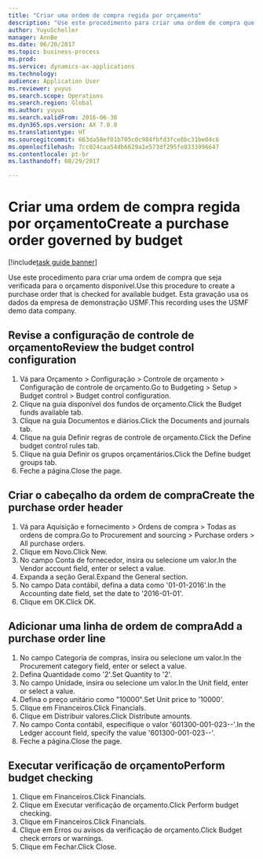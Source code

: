 ```yaml
--- 
title: "Criar uma ordem de compra regida por orçamento"
description: "Use este procedimento para criar uma ordem de compra que seja verificada para o orçamento disponível."
author: YuyuScheller
manager: AnnBe
ms.date: 06/20/2017
ms.topic: business-process
ms.prod: 
ms.service: dynamics-ax-applications
ms.technology: 
audience: Application User
ms.reviewer: yuyus
ms.search.scope: Operations
ms.search.region: Global
ms.author: yuyus
ms.search.validFrom: 2016-06-30
ms.dyn365.ops.version: AX 7.0.0
ms.translationtype: HT
ms.sourcegitcommit: 663da58ef01b705c0c984fbfd3fce8bc31be04c6
ms.openlocfilehash: 7cc024caa54db6629a1e573df295fe8333996647
ms.contentlocale: pt-br
ms.lasthandoff: 08/29/2017

---
```

# <a name="create-a-purchase-order-governed-by-budget"></a><span data-ttu-id="0b4d8-103">Criar uma ordem de compra regida por orçamento</span><span class="sxs-lookup"><span data-stu-id="0b4d8-103">Create a purchase order governed by budget</span></span>

[!include[task guide banner](../../includes/task-guide-banner.md)]

<span data-ttu-id="0b4d8-104">Use este procedimento para criar uma ordem de compra que seja verificada para o orçamento disponível.</span><span class="sxs-lookup"><span data-stu-id="0b4d8-104">Use this procedure to create a purchase order that is checked for available budget.</span></span> <span data-ttu-id="0b4d8-105">Esta gravação usa os dados da empresa de demonstração USMF.</span><span class="sxs-lookup"><span data-stu-id="0b4d8-105">This recording uses the USMF demo data company.</span></span>


## <a name="review-the-budget-control-configuration"></a><span data-ttu-id="0b4d8-106">Revise a configuração de controle de orçamento</span><span class="sxs-lookup"><span data-stu-id="0b4d8-106">Review the budget control configuration</span></span>
1. <span data-ttu-id="0b4d8-107">Vá para Orçamento > Configuração > Controle de orçamento > Configuração de controle de orçamento.</span><span class="sxs-lookup"><span data-stu-id="0b4d8-107">Go to Budgeting > Setup > Budget control > Budget control configuration.</span></span>
2. <span data-ttu-id="0b4d8-108">Clique na guia disponível dos fundos de orçamento.</span><span class="sxs-lookup"><span data-stu-id="0b4d8-108">Click the Budget funds available tab.</span></span>
3. <span data-ttu-id="0b4d8-109">Clique na guia Documentos e diários.</span><span class="sxs-lookup"><span data-stu-id="0b4d8-109">Click the Documents and journals tab.</span></span>
4. <span data-ttu-id="0b4d8-110">Clique na guia Definir regras de controle de orçamento.</span><span class="sxs-lookup"><span data-stu-id="0b4d8-110">Click the Define budget control rules tab.</span></span>
5. <span data-ttu-id="0b4d8-111">Clique na guia Definir os grupos orçamentários.</span><span class="sxs-lookup"><span data-stu-id="0b4d8-111">Click the Define budget groups tab.</span></span>
6. <span data-ttu-id="0b4d8-112">Feche a página.</span><span class="sxs-lookup"><span data-stu-id="0b4d8-112">Close the page.</span></span>

## <a name="create-the-purchase-order-header"></a><span data-ttu-id="0b4d8-113">Criar o cabeçalho da ordem de compra</span><span class="sxs-lookup"><span data-stu-id="0b4d8-113">Create the purchase order header</span></span>
1. <span data-ttu-id="0b4d8-114">Vá para Aquisição e fornecimento > Ordens de compra > Todas as ordens de compra.</span><span class="sxs-lookup"><span data-stu-id="0b4d8-114">Go to Procurement and sourcing > Purchase orders > All purchase orders.</span></span>
2. <span data-ttu-id="0b4d8-115">Clique em Novo.</span><span class="sxs-lookup"><span data-stu-id="0b4d8-115">Click New.</span></span>
3. <span data-ttu-id="0b4d8-116">No campo Conta de fornecedor, insira ou selecione um valor.</span><span class="sxs-lookup"><span data-stu-id="0b4d8-116">In the Vendor account field, enter or select a value.</span></span>
4. <span data-ttu-id="0b4d8-117">Expanda a seção Geral.</span><span class="sxs-lookup"><span data-stu-id="0b4d8-117">Expand the General section.</span></span>
5. <span data-ttu-id="0b4d8-118">No campo Data contábil, defina a data como '01-01-2016'.</span><span class="sxs-lookup"><span data-stu-id="0b4d8-118">In the Accounting date field, set the date to '2016-01-01'.</span></span>
6. <span data-ttu-id="0b4d8-119">Clique em OK.</span><span class="sxs-lookup"><span data-stu-id="0b4d8-119">Click OK.</span></span>

## <a name="add-a-purchase-order-line"></a><span data-ttu-id="0b4d8-120">Adicionar uma linha de ordem de compra</span><span class="sxs-lookup"><span data-stu-id="0b4d8-120">Add a purchase order line</span></span>
1. <span data-ttu-id="0b4d8-121">No campo Categoria de compras, insira ou selecione um valor.</span><span class="sxs-lookup"><span data-stu-id="0b4d8-121">In the Procurement category field, enter or select a value.</span></span>
2. <span data-ttu-id="0b4d8-122">Defina Quantidade como '2'.</span><span class="sxs-lookup"><span data-stu-id="0b4d8-122">Set Quantity to '2'.</span></span>
3. <span data-ttu-id="0b4d8-123">No campo Unidade, insira ou selecione um valor.</span><span class="sxs-lookup"><span data-stu-id="0b4d8-123">In the Unit field, enter or select a value.</span></span>
4. <span data-ttu-id="0b4d8-124">Defina o preço unitário como "10000".</span><span class="sxs-lookup"><span data-stu-id="0b4d8-124">Set Unit price to '10000'.</span></span>
5. <span data-ttu-id="0b4d8-125">Clique em Financeiros.</span><span class="sxs-lookup"><span data-stu-id="0b4d8-125">Click Financials.</span></span>
6. <span data-ttu-id="0b4d8-126">Clique em Distribuir valores.</span><span class="sxs-lookup"><span data-stu-id="0b4d8-126">Click Distribute amounts.</span></span>
7. <span data-ttu-id="0b4d8-127">No campo Conta contábil, especifique o valor '601300-001-023--'.</span><span class="sxs-lookup"><span data-stu-id="0b4d8-127">In the Ledger account field, specify the value '601300-001-023--'.</span></span>
8. <span data-ttu-id="0b4d8-128">Feche a página.</span><span class="sxs-lookup"><span data-stu-id="0b4d8-128">Close the page.</span></span>

## <a name="perform-budget-checking"></a><span data-ttu-id="0b4d8-129">Executar verificação de orçamento</span><span class="sxs-lookup"><span data-stu-id="0b4d8-129">Perform budget checking</span></span>
1. <span data-ttu-id="0b4d8-130">Clique em Financeiros.</span><span class="sxs-lookup"><span data-stu-id="0b4d8-130">Click Financials.</span></span>
2. <span data-ttu-id="0b4d8-131">Clique em Executar verificação de orçamento.</span><span class="sxs-lookup"><span data-stu-id="0b4d8-131">Click Perform budget checking.</span></span>
3. <span data-ttu-id="0b4d8-132">Clique em Financeiros.</span><span class="sxs-lookup"><span data-stu-id="0b4d8-132">Click Financials.</span></span>
4. <span data-ttu-id="0b4d8-133">Clique em Erros ou avisos da verificação de orçamento.</span><span class="sxs-lookup"><span data-stu-id="0b4d8-133">Click Budget check errors or warnings.</span></span>
5. <span data-ttu-id="0b4d8-134">Clique em Fechar.</span><span class="sxs-lookup"><span data-stu-id="0b4d8-134">Click Close.</span></span>


